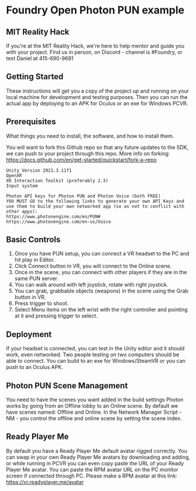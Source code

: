 # Foundry Open Photon PUN example

## MIT Reality Hack
If you're at the MIT Reality Hack, we're here to help mentor and guide you with your project. Find us in person, on Discord - channel is #Foundry, or text Daniel at 415-690-9681

## Getting Started

These instructions will get you a copy of the project up and running on your local machine for development and testing purposes. Then you can run the actual app by deploying to an APK for Oculus or an exe for Windows PCVR.

## Prerequisites

What things you need to install, the software, and how to install them.

You will want to fork this Github repo so that any future updates to the SDK, we can push to your project through this repo.
More info on forking:
https://docs.github.com/en/get-started/quickstart/fork-a-repo

```
Unity Version 2021.3.11f1
OpenXR
XR Interaction Toolkit (preferably 2.3)
Input system

Photon API keys for Photon PUN and Photon Voice (both FREE)
YOU MUST GO to the following links to generate your own API Keys and use them to build your own networked app (so as not to conflict with other apps):
https://www.photonengine.com/en/PUN#
https://www.photonengine.com/en-us/Voice
```

## Basic Controls
1. Once you have PUN setup, you can connect a VR headset to the PC and hit play in Editor.
2. Click Connect button in VR, you will connect to the Online scene.
3. Once in the scene, you can connect with other players if they are in the same PUN server.
4. You can walk around with left joystick, rotate with right joystick.
5. You can grab, grabbable objects (weapons) in the scene using the Grab button in VR.
6. Press trigger to shoot.
7. Select Menu items on the left wrist with the right controller and pointing at it and pressing trigger to select.

## Deployment
If your headset is connected, you can test in the Unity editor and it should work, even networked. Two people testing on two computers should be able to connect.
You can build to an exe for Windows/SteamVR or you can push to an Oculus APK.

## Photon PUN Scene Management
You need to have the scenes you want added in the build settings
Photon works by going from an Offline lobby to an Online scene. By default we have scenes named: Offline and Online. In the Network Manager Script - NM - you control the offline and online scene by setting the scene index. 

## Ready Player Me
By default you have a Ready Player Me default avatar rigged correctly. 
You can swap in your own Ready Player Me avatars by downloading and adding, or while running in PCVR you can even copy paste the URL of your Ready Player Me avatar. You can paste the RPM avatar URL on the PC monitor screen if connected through PC.
Please make a RPM avatar at this link:
https://vr.readyplayer.me/avatar
